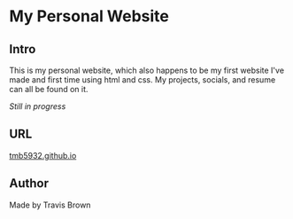 # My Personal Website
## Intro
This is my personal website, which also happens to be my first website I've made and first time using html and css. My projects, socials, and resume can all be found on it.

_Still in progress_

## URL
[tmb5932.github.io](www.travismbrown.com)

## Author
Made by Travis Brown
